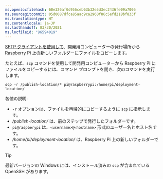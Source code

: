 ```yaml
---
ms.openlocfilehash: 60e326af0d956ceb63b32e5d3ec2436fe09a7005
ms.sourcegitcommit: 05d0087dfca85aac9ca2960f86c5efd218bf833f
ms.translationtype: HT
ms.contentlocale: ja-JP
ms.lasthandoff: 03/30/2021
ms.locfileid: "96594019"
---
```

[SFTP クライアントを使用して](https://www.raspberrypi.org/documentation/remote-access/ssh/sftp.md)、開発用コンピューターの発行場所から Raspberry Pi 上の新しいフォルダーにファイルをコピーします。

たとえば、`scp` コマンドを使用して開発用コンピューターから Raspberry Pi にファイルをコピーするには、コマンド プロンプトを開き、次のコマンドを実行します。

```console
scp -r /publish-location/* pi@raspberrypi:/home/pi/deployment-location/
```

各値の説明:

- `-r` オプションは、ファイルを再帰的にコピーするように `scp` に指示します。
- */publish-location/* は、前のステップで発行したフォルダーです。
- `pi@raspberypi` は、`<username>@<hostname>` 形式のユーザー名とホスト名です。
- */home/pi/deployment-location/* は、Raspberry Pi 上の新しいフォルダーです。

> [!TIP]
> 最新バージョンの Windows には、インストール済みの `scp` が含まれている OpenSSH があります。
